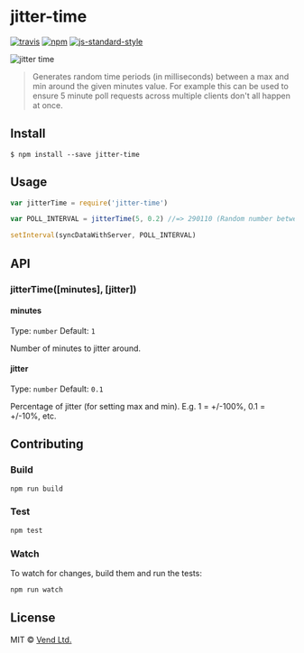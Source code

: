 # jitter-time
[![travis][travis-image]][travis-url]
[![npm][npm-image]][npm-url]
[![js-standard-style][standard-style-image]][standard-style-url]

[travis-image]: https://img.shields.io/travis/vend/jitter-time.js.svg?style=flat
[travis-url]: https://travis-ci.org/vend/jitter-time.js
[npm-image]: https://img.shields.io/npm/v/jitter-time.svg?style=flat
[npm-url]: https://npmjs.org/package/jitter-time
[standard-style-image]: https://img.shields.io/badge/code%20style-standard-brightgreen.svg?style=flat
[standard-style-url]: https://github.com/feross/standard

![jitter time](http://media.giphy.com/media/gpGrAKmOsiD3W/giphy.gif)

> Generates random time periods (in milliseconds) between a max and min around the given minutes value. For
> example this can be used to ensure 5 minute poll requests across multiple clients don't all happen at once.

## Install

```
$ npm install --save jitter-time
```

## Usage

```js
var jitterTime = require('jitter-time')

var POLL_INTERVAL = jitterTime(5, 0.2) //=> 290110 (Random number between 240000 and 360000)

setInterval(syncDataWithServer, POLL_INTERVAL)
```

## API

### jitterTime([minutes], [jitter])

#### minutes

Type: `number` 
Default: `1`

Number of minutes to jitter around.

#### jitter

Type: `number` 
Default: `0.1`

Percentage of jitter (for setting max and min). E.g. 1 = +/-100%, 0.1 = +/-10%, etc.

## Contributing

### Build

```js
npm run build
```

### Test

```js
npm test
```

### Watch

To watch for changes, build them and run the tests:

```js
npm run watch
```

## License

MIT © [Vend Ltd.](https://github.com/vend)
